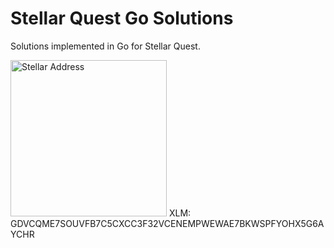 # Stellar Quest Go Solutions
Solutions implemented in Go for Stellar Quest.

<img src="https://user-images.githubusercontent.com/43248015/118032832-c5bae100-b370-11eb-8b26-fe82726f5852.png" alt="Stellar Address" width="250"/>
XLM: GDVCQME7SOUVFB7C5CXCC3F32VCENEMPWEWAE7BKWSPFYOHX5G6AYCHR

